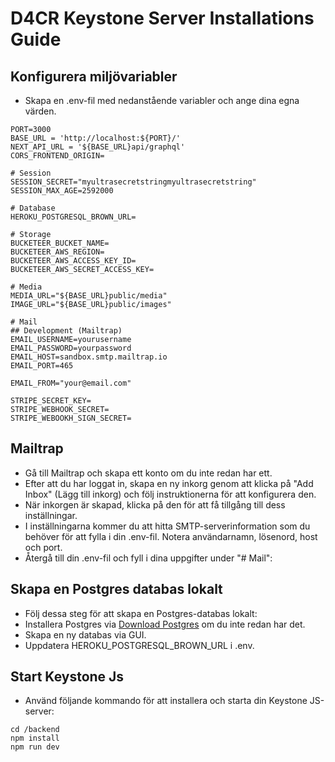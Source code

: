 # D4CR Keystone Server Installations Guide

## Konfigurera miljövariabler

- Skapa en .env-fil med nedanstående variabler och ange dina egna värden.

```
PORT=3000
BASE_URL = 'http://localhost:${PORT}/'
NEXT_API_URL = '${BASE_URL}api/graphql'
CORS_FRONTEND_ORIGIN=

# Session
SESSION_SECRET="myultrasecretstringmyultrasecretstring"
SESSION_MAX_AGE=2592000

# Database
HEROKU_POSTGRESQL_BROWN_URL=

# Storage
BUCKETEER_BUCKET_NAME=
BUCKETEER_AWS_REGION=
BUCKETEER_AWS_ACCESS_KEY_ID=
BUCKETEER_AWS_SECRET_ACCESS_KEY=

# Media
MEDIA_URL="${BASE_URL}public/media"
IMAGE_URL="${BASE_URL}public/images"

# Mail
## Development (Mailtrap)
EMAIL_USERNAME=yourusername
EMAIL_PASSWORD=yourpassword
EMAIL_HOST=sandbox.smtp.mailtrap.io
EMAIL_PORT=465

EMAIL_FROM="your@email.com"

STRIPE_SECRET_KEY=
STRIPE_WEBHOOK_SECRET=
STRIPE_WEBOOKH_SIGN_SECRET=

```

## Mailtrap

- Gå till Mailtrap och skapa ett konto om du inte redan har ett.
- Efter att du har loggat in, skapa en ny inkorg genom att klicka på "Add Inbox" (Lägg till inkorg) och följ instruktionerna för att konfigurera den.
- När inkorgen är skapad, klicka på den för att få tillgång till dess inställningar.
- I inställningarna kommer du att hitta SMTP-serverinformation som du behöver för att fylla i din .env-fil. Notera användarnamn, lösenord, host och port.
- Återgå till din .env-fil och fyll i dina uppgifter under "# Mail":

## Skapa en Postgres databas lokalt

- Följ dessa steg för att skapa en Postgres-databas lokalt:
- Installera Postgres via [Download Postgres](https://postgresapp.com/downloads.html) om du inte redan har det.
- Skapa en ny databas via GUI.
- Uppdatera HEROKU_POSTGRESQL_BROWN_URL i .env.

## Start Keystone Js

- Använd följande kommando för att installera och starta din Keystone JS-server:

```
cd /backend
npm install
npm run dev

```
